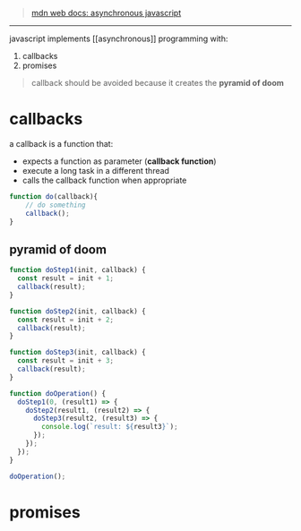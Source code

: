 >[mdn web docs: asynchronous javascript](https://developer.mozilla.org/en-US/docs/Learn_web_development/Extensions/Async_JS)
---

javascript implements [[asynchronous]] programming with:
1. callbacks
2. promises

> callback should be avoided because it creates the **pyramid of doom**

# callbacks

a callback is a function that:
- expects a function as parameter (**callback function**)
- execute a long task in a different thread
- calls the callback function when appropriate

```javascript
function do(callback){
	// do something
	callback();
}
```

## pyramid of doom

```javascript
function doStep1(init, callback) {
  const result = init + 1;
  callback(result);
}

function doStep2(init, callback) {
  const result = init + 2;
  callback(result);
}

function doStep3(init, callback) {
  const result = init + 3;
  callback(result);
}

function doOperation() {
  doStep1(0, (result1) => {
    doStep2(result1, (result2) => {
      doStep3(result2, (result3) => {
        console.log(`result: ${result3}`);
      });
    });
  });
}

doOperation();
```
# promises
